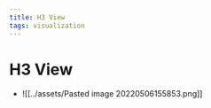 ```yaml
---
title: H3 View
tags: visualization
---
```


# H3 View
- ![[../assets/Pasted image 20220506155853.png]]






































